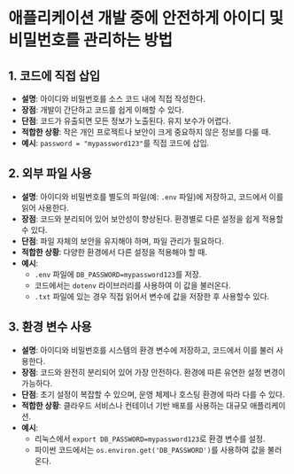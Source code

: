 # 애플리케이션 개발 중에 안전하게 아이디 및 비밀번호를 관리하는 방법

## 1. 코드에 직접 삽입
- **설명**: 아이디와 비밀번호를 소스 코드 내에 직접 작성한다.
- **장점**: 개발이 간단하고 코드를 쉽게 이해할 수 있다.
- **단점**: 코드가 유출되면 모든 정보가 노출된다. 유지 보수가 어렵다.
- **적합한 상황**: 작은 개인 프로젝트나 보안이 크게 중요하지 않은 정보를 다룰 때.
- **예시**: `password = "mypassword123"`를 직접 코드에 삽입.

## 2. 외부 파일 사용
- **설명**: 아이디와 비밀번호를 별도의 파일(예: `.env` 파일)에 저장하고, 코드에서 이를 읽어 사용한다.
- **장점**: 코드와 분리되어 있어 보안성이 향상된다. 환경별로 다른 설정을 쉽게 적용할 수 있다.
- **단점**: 파일 자체의 보안을 유지해야 하며, 파일 관리가 필요하다.
- **적합한 상황**: 다양한 환경에서 다른 설정을 적용해야 할 때.
- **예시**:
  - `.env` 파일에 `DB_PASSWORD=mypassword123`를 저장.
  - 코드에서는 `dotenv` 라이브러리를 사용하여 이 값을 불러온다.
  - `.txt` 파일에 있는 경우 직접 읽어서 변수에 값을 저장한 후 사용할수 있다.

## 3. 환경 변수 사용
- **설명**: 아이디와 비밀번호를 시스템의 환경 변수에 저장하고, 코드에서 이를 불러 사용한다.
- **장점**: 코드와 완전히 분리되어 있어 가장 안전하다. 환경에 따른 유연한 설정 변경이 가능하다.
- **단점**: 초기 설정이 복잡할 수 있으며, 운영 체제나 호스팅 환경에 따라 다를 수 있다.
- **적합한 상황**: 클라우드 서비스나 컨테이너 기반 배포를 사용하는 대규모 애플리케이션.
- **예시**:
  - 리눅스에서 `export DB_PASSWORD=mypassword123`로 환경 변수를 설정.
  - 파이썬 코드에서는 `os.environ.get('DB_PASSWORD')`를 사용하여 값을 불러온다.